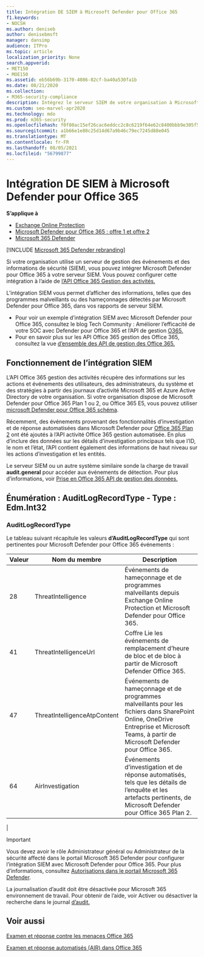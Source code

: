 ```yaml
---
title: Intégration DE SIEM à Microsoft Defender pour Office 365
f1.keywords:
- NOCSH
ms.author: deniseb
author: denisebmsft
manager: dansimp
audience: ITPro
ms.topic: article
localization_priority: None
search.appverid:
- MET150
- MOE150
ms.assetid: eb56b69b-3170-4086-82cf-ba40a530fa1b
ms.date: 08/21/2020
ms.collection:
- M365-security-compliance
description: Intégrez le serveur SIEM de votre organisation à Microsoft Defender pour Office 365 et les événements de menace associés dans l’API Office 365 gestion des activités.
ms.custom: seo-marvel-apr2020
ms.technology: mdo
ms.prod: m365-security
ms.openlocfilehash: f0f80ac15ef26cac6eddcc2c8c6219f64e62c8400bbb9e305f5961c08d1b6ab0
ms.sourcegitcommit: a1b66e1e80c25d14d67a9b46c79ec7245d88e045
ms.translationtype: MT
ms.contentlocale: fr-FR
ms.lasthandoff: 08/05/2021
ms.locfileid: "56799877"
---
```

# <a name="siem-integration-with-microsoft-defender-for-office-365"></a>Intégration DE SIEM à Microsoft Defender pour Office 365

**S’applique à**
- [Exchange Online Protection](exchange-online-protection-overview.md)
- [Microsoft Defender pour Office 365 : offre 1 et offre 2](defender-for-office-365.md)
- [Microsoft 365 Defender](../defender/microsoft-365-defender.md)

[!INCLUDE [Microsoft 365 Defender rebranding](../includes/microsoft-defender-for-office.md)]


Si votre organisation utilise un serveur de gestion des événements et des informations de sécurité (SIEM), vous pouvez intégrer Microsoft Defender pour Office 365 à votre serveur SIEM. Vous pouvez configurer cette intégration à l’aide de [l’API Office 365 Gestion des activités.](/office/office-365-management-api/office-365-management-activity-api-reference)

L’intégration SIEM vous permet d’afficher des informations, telles que des programmes malveillants ou des hameçonnages détectés par Microsoft Defender pour Office 365, dans vos rapports de serveur SIEM.

- Pour voir un exemple d’intégration SIEM avec Microsoft Defender pour Office 365, consultez le blog Tech Community : Améliorer l’efficacité de votre SOC avec Defender pour Office 365 et l’API de gestion [O365.](https://techcommunity.microsoft.com/t5/microsoft-security-and/improve-the-effectiveness-of-your-soc-with-office-365-atp-and/ba-p/1525185)
- Pour en savoir plus sur les API Office 365 gestion des Office 365, consultez la vue [d’ensemble des API de gestion des Office 365.](/office/office-365-management-api/office-365-management-apis-overview)

## <a name="how-siem-integration-works"></a>Fonctionnement de l’intégration SIEM

L’API Office 365 gestion des activités récupère des informations sur les actions et événements des utilisateurs, des administrateurs, du système et des stratégies à partir des journaux d’activité Microsoft 365 et Azure Active Directory de votre organisation. Si votre organisation dispose de Microsoft Defender pour Office 365 Plan 1 ou 2, ou Office 365 E5, vous pouvez utiliser [microsoft Defender pour Office 365 schéma](/office/office-365-management-api/office-365-management-activity-api-schema#office-365-advanced-threat-protection-and-threat-investigation-and-response-schema).

Récemment, des événements provenant des fonctionnalités d’investigation et de réponse automatisées dans Microsoft Defender pour [Office 365 Plan 2](defender-for-office-365.md#microsoft-defender-for-office-365-plan-1-and-plan-2) ont été ajoutés à l’API activité Office 365 gestion automatisée. En plus d’inclure des données sur les détails d’investigation principaux tels que l’ID, le nom et l’état, l’API contient également des informations de haut niveau sur les actions d’investigation et les entités.

Le serveur SIEM ou un autre système similaire sonde la charge de travail **audit.general** pour accéder aux événements de détection. Pour plus d’informations, voir [Prise en Office 365 API de gestion des données.](/office/office-365-management-api/get-started-with-office-365-management-apis)

## <a name="enum-auditlogrecordtype---type-edmint32"></a>Énumération : AuditLogRecordType - Type : Edm.Int32

### <a name="auditlogrecordtype"></a>AuditLogRecordType

Le tableau suivant récapitule les valeurs **d’AuditLogRecordType** qui sont pertinentes pour Microsoft Defender pour Office 365 événements :

| Valeur | Nom du membre | Description |
|---|---|---|
| 28| ThreatIntelligence | Événements de hameçonnage et de programmes malveillants depuis Exchange Online Protection et Microsoft Defender pour Office 365. |
| 41| ThreatIntelligenceUrl | Coffre Lie les événements de remplacement d’heure de bloc et de bloc à partir de Microsoft Defender Office 365. |
| 47| ThreatIntelligenceAtpContent | Événements de hameçonnage et de programmes malveillants pour les fichiers dans SharePoint Online, OneDrive Entreprise et Microsoft Teams, à partir de Microsoft Defender pour Office 365. |
| 64| AirInvestigation | Événements d’investigation et de réponse automatisés, tels que les détails de l’enquête et les artefacts pertinents, de Microsoft Defender pour Office 365 Plan 2. |
|

> [!IMPORTANT]
> Vous devez avoir le rôle Administrateur général ou Administrateur de la sécurité affecté dans le portail Microsoft 365 Defender pour configurer l’intégration SIEM avec Microsoft Defender pour Office 365. Pour plus d’informations, consultez [Autorisations dans le portail Microsoft 365 Defender](permissions-microsoft-365-security-center.md).
>
> La journalisation d’audit doit être désactivée pour Microsoft 365 environnement de travail. Pour obtenir de l’aide, voir Activer ou désactiver la recherche dans le journal [d’audit.](../../compliance/turn-audit-log-search-on-or-off.md)

## <a name="see-also"></a>Voir aussi

[Examen et réponse contre les menaces Office 365](office-365-ti.md)

[Examen et réponse automatisés (AIR) dans Office 365](automated-investigation-response-office.md)